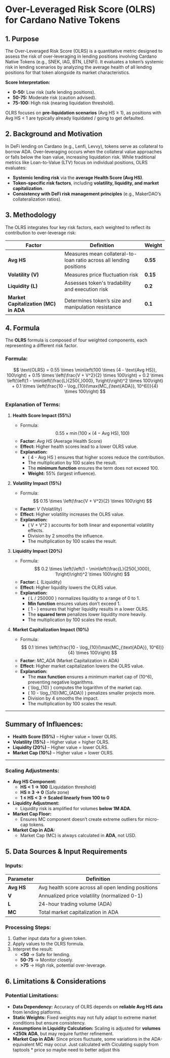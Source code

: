 # Over-Leveraged Risk Score (OLRS) for Cardano Native Tokens

## 1. Purpose
The Over-Leveraged Risk Score (OLRS) is a quantitative metric designed to assess the risk of over-leveraging in lending positions involving Cardano Native Tokens (e.g., SNEK, IAG, BTN, LENFI). It evaluates a token’s systemic risk in lending scenarios by analyzing the average health of all lending positions for that token alongside its market characteristics.

**Score Interpretation:**
- **0-50:** Low risk (safe lending positions).
- **50-75:** Moderate risk (caution advised).
- **75-100:** High risk (nearing liquidation threshold).

OLRS focuses on **pre-liquidation scenarios** (Avg HS ≥ 1), as positions with Avg HS < 1 are typically already liquidated / going to get defaulted.

## 2. Background and Motivation
In DeFi lending on Cardano (e.g., Lenfi, Levvy), tokens serve as collateral to borrow ADA. Over-leveraging occurs when the collateral value approaches or falls below the loan value, increasing liquidation risk. While traditional metrics like Loan-to-Value (LTV) focus on individual positions, OLRS evaluates:
- **Systemic lending risk** via the **average Health Score (Avg HS)**.
- **Token-specific risk factors**, including **volatility, liquidity, and market capitalization**.
- **Consistency with DeFi risk management principles** (e.g., MakerDAO’s collateralization ratios).

## 3. Methodology
The OLRS integrates four key risk factors, each weighted to reflect its contribution to over-leverage risk:

| **Factor** | **Definition** | **Weight** |
|-----------|--------------|------------|
| **Avg HS** | Measures mean collateral-to-loan ratio across all lending positions | **0.55** |
| **Volatility (V)** | Measures price fluctuation risk | **0.15** |
| **Liquidity (L)** | Assesses token's tradability and execution risk | **0.2** |
| **Market Capitalization (MC) in ADA** | Determines token’s size and manipulation resistance | **0.1** |

## 4. Formula

The **OLRS** formula is composed of four weighted components, each representing a different risk factor.

### **Formula:**
$$
\text{OLRS} = 0.55 \times \min\left(100 \times (4 - \text{Avg HS}), 100\right) +
0.15 \times \left(\frac{V + V^2}{2} \times 100\right) +
0.2 \times \left(\left(1 - \min\left(\frac{L}{250{,}000}, 1\right)\right)^2 \times 100\right) +
0.1 \times \left(\frac{10 - \log_{10}(\max(MC_{\text{ADA}}, 10^6))}{4} \times 100\right)
$$

### **Explanation of Terms:**

1. **Health Score Impact (55%)**
   - Formula:  
     $$ 0.55 \times \min(100 \times (4 - \text{Avg HS}), 100) $$
   - **Factor:** *Avg HS* (Average Health Score)
   - **Effect:** Higher health scores lead to a lower OLRS value.
   - **Explanation:**
     - \( 4 - Avg HS ) ensures that higher scores reduce the contribution.
     - The multiplication by 100 scales the result.
     - The **minimum function** ensures the term does not exceed 100.
     - **Weight:** 55% (largest influence).

2. **Volatility Impact (15%)**
   - Formula:  
     $$ 0.15 \times \left(\frac{V + V^2}{2} \times 100\right) $$
   - **Factor:** *V* (Volatility)
   - **Effect:** Higher volatility increases the OLRS value.
   - **Explanation:**
     - ( V + V^2 ) accounts for both linear and exponential volatility effects.
     - Division by 2 smooths the influence.
     - The multiplication by 100 scales the result.

3. **Liquidity Impact (20%)**
   - Formula:  
     $$ 0.2 \times \left(\left(1 - \min\left(\frac{L}{250{,}000}, 1\right)\right)^2 \times 100\right) $$
   - **Factor:** *L* (Liquidity)
   - **Effect:** Higher liquidity lowers the OLRS value.
   - **Explanation:**
     - \( L / 250000 \) normalizes liquidity to a range of 0 to 1.
     - **Min function** ensures values don’t exceed 1.
     - \( 1 - \) ensures that higher liquidity results in a lower OLRS.
     - The **squared term** penalizes lower liquidity more heavily.
     - The multiplication by 100 scales the result.

4. **Market Capitalization Impact (10%)**
   - Formula:  
     $$ 0.1 \times \left(\frac{10 - \log_{10}(\max(MC_{\text{ADA}}, 10^6))}{4} \times 100\right) $$
   - **Factor:** *MC_ADA* (Market Capitalization in ADA)
   - **Effect:** Higher market capitalization lowers the OLRS value.
   - **Explanation:**
     - The **max function** ensures a minimum market cap of \(10^6\), preventing negative logarithms.
     - \( \log_{10} \) computes the logarithm of the market cap.
     - \( 10 - \log_{10}(MC_{ADA}) \) penalizes smaller projects more.
     - Division by 4 smooths the impact.
     - The multiplication by 100 scales the result.

---

## **Summary of Influences:**
- **Health Score (55%)** – Higher value = lower OLRS.
- **Volatility (15%)** – Higher value = higher OLRS.
- **Liquidity (20%)** – Higher value = lower OLRS.
- **Market Cap (10%)** – Higher value = lower OLRS.

---

### **Scaling Adjustments:**
- **Avg HS Component:**
  - **HS < 1 → 100** (Liquidation threshold)
  - **HS ≥ 3 → 0** (Safe zone)
  - **1 ≤ HS < 3 → Scaled linearly from 100 to 0**
- **Liquidity Adjustment:**
  - Liquidity risk is amplified for volumes **below 1M ADA**.
- **Market Cap Floor:**
  - Ensures MC component doesn’t create extreme outliers for micro-cap tokens.
- **Market Cap in ADA:**
  - Market Cap (MC) is always calculated in **ADA**, not USD.

## 5. Data Sources & Input Requirements
### **Inputs:**
| **Parameter** | **Definition**
|--------------|--------------|
| **Avg HS** | Avg health score across all open lending positions| 
| **V** | Annualized price volatility (normalized 0-1) |
| **L** | 24-hour trading volume (ADA)
| **MC** | Total market capitalization in ADA

### **Processing Steps:**
1. Gather input data for a given token.
2. Apply values to the OLRS formula.
3. Interpret the result:
   - **<50** → Safe for lending.
   - **50-75** → Monitor closely.
   - **>75** → High risk, potential over-leverage.

## 6. Limitations & Considerations
### **Potential Limitations:**
- **Data Dependency:** Accuracy of OLRS depends on **reliable Avg HS data** from lending platforms.
- **Static Weights:** Fixed weights may not fully adapt to extreme market conditions but ensure consistency.
- **Assumptions in Liquidity Calculation:** Scaling is adjusted for **volumes <250k ADA**, but may require further refinement.
- **Market Cap in ADA:** Since prices fluctuate, some variations in the ADA-equivalent MC may occur. Just calculated with Ciculating supply from taptools * price so maybe need to better adjust this

